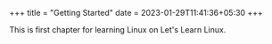 +++
title = "Getting Started"
date = 2023-01-29T11:41:36+05:30
+++

This is first chapter for learning Linux on Let's Learn Linux.
